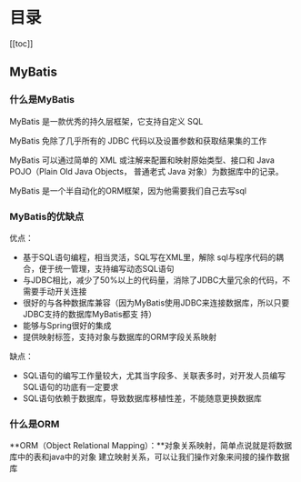 # 目录

[[toc]]

## MyBatis

### 什么是MyBatis

MyBatis 是一款优秀的持久层框架，它支持自定义 SQL

MyBatis 免除了几乎所有的 JDBC 代码以及设置参数和获取结果集的工作

MyBatis 可以通过简单的 XML 或注解来配置和映射原始类型、接口和 Java POJO（Plain Old Java Objects， 普通老式 Java 对象）为数据库中的记录。

MyBatis 是一个半自动化的ORM框架，因为他需要我们自己去写sql



### MyBatis的优缺点

优点：

- 基于SQL语句编程，相当灵活，SQL写在XML里，解除 sql与程序代码的耦合，便于统一管理，支持编写动态SQL语句
- 与JDBC相比，减少了50%以上的代码量，消除了JDBC大量冗余的代码，不需要手动开关连接
- 很好的与各种数据库兼容（因为MyBatis使用JDBC来连接数据库，所以只要JDBC支持的数据库MyBatis都支 持）
- 能够与Spring很好的集成
- 提供映射标签，支持对象与数据库的ORM字段关系映射

缺点：

- SQL语句的编写工作量较大，尤其当字段多、关联表多时，对开发人员编写SQL语句的功底有一定要求
- SQL语句依赖于数据库，导致数据库移植性差，不能随意更换数据库



### 什么是ORM

**ORM（Object Relational Mapping）：**对象关系映射，简单点说就是将数据库中的表和java中的对象 建立映射关系，可以让我们操作对象来间接的操作数据库



















